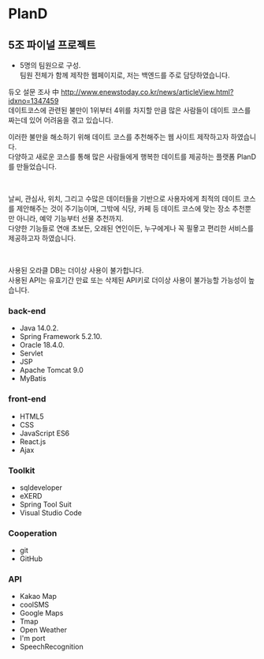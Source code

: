 # PlanD

## 5조 파이널 프로젝트

- 5명의 팀원으로 구성.<br/>
팀원 전체가 함께 제작한 웹페이지로, 저는 백엔드를 주로 담당하였습니다.


듀오 설문 조사 中
http://www.enewstoday.co.kr/news/articleView.html?idxno=1347459<br/>
데이트코스에 관련된 불만이 1위부터 4위를 차지할 만큼
많은 사람들이 데이트 코스를 짜는데 있어 어려움을 겪고 있습니다.

이러한 불만을 해소하기 위해 데이트 코스를 추천해주는 웹 사이트 제작하고자 하였습니다.<br/>
다양하고 새로운 코스를 통해 많은 사람들에게 행복한 데이트를 제공하는 플랫폼 PlanD를 만들었습니다.<br/>

<br/>

날씨, 관심사, 위치, 그리고 수많은 데이터들을 기반으로 사용자에게 최적의 데이트 코스를 제안해주는 것이 주기능이며,
그밖에 식당, 카페 등 데이트 코스에 맞는 장소 추천뿐만 아니라, 예약 기능부터 선물 추천까지.<br/>
다양한 기능들로 연애 초보든, 오래된 연인이든, 누구에게나 꼭 필욯고 편리한 서비스를 제공하고자 하였습니다.<br/>

<br/>

사용된 오라클 DB는 더이상 사용이 불가합니다.<br/>
사용된 API는 유효기간 만료 또는 삭제된 API키로 더이상 사용이 불가능할 가능성이 높습니다.

### back-end

- Java 14.0.2.
- Spring Framework 5.2.10.
- Oracle 18.4.0.
- Servlet
- JSP
- Apache Tomcat 9.0
- MyBatis

### front-end
- HTML5
- CSS
- JavaScript ES6
- React.js
- Ajax

### Toolkit
- sqldeveloper
- eXERD
- Spring Tool Suit
- Visual Studio Code

### Cooperation
- git
- GitHub

### API
- Kakao Map
- coolSMS
- Google Maps
- Tmap
- Open Weather
- I'm port
- SpeechRecognition
